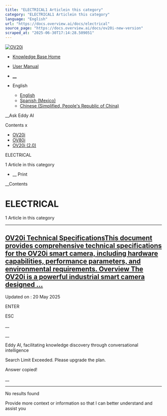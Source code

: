 ```yaml
---
title: "ELECTRICAL1 Articlein this category"
category: "ELECTRICAL1 Articlein this category"
language: "English"
url: "https://docs.overview.ai/docs/electrical"
source_page: "https://docs.overview.ai/docs/ov20i-new-version"
scraped_at: "2025-06-30T17:14:28.509051"
---
```


[ ![OV20i](https://cdn.document360.io/logo/863daf20-40fe-49e9-9c91-e3c6cfba55d1/2e22ebf07a24460d8065cff0cb46d3d4-OverviewLogo.png) ](https://www.overview.ai)

  * [Knowledge Base Home](https://docs.overview.ai)
  * [User Manual](https://docs.overview.ai/docs)



  * [ __](/v1/en)
  * English

    * [ English ](/docs/en/electrical "en")
    * [ Spanish \(Mexico\) ](/docs/es-mx/electrical "es-mx")
    * [ Chinese \(Simplified, People's Republic of China\) ](/docs/zh-cn/electrical "zh-cn")




__Ask Eddy AI

Contents x

  * [ OV20i  ](start-here)
  * [ OV80i  ](start-here-1)
  * [ OV20i \(2.0\)  ](faq)



ELECTRICAL

1 Article  in this category




  *  __ Print




 __Contents

# ELECTRICAL

1 Article  in this category

* * *

## [OV20i Technical SpecificationsThis document provides comprehensive technical specifications for the OV20i smart camera, including hardware capabilities, performance parameters, and environmental requirements. Overview The OV20i is a powerful industrial smart camera designed ...](/docs/ov20i-technical-specifications)

Updated on : 20 May 2025

ENTER

ESC

 __

__

Eddy AI, facilitating knowledge discovery through conversational intelligence

Search Limit Exceeded. Please upgrade the plan.

Answer copied\!

__

__ __

No results found

Provide more context or information so that I can better understand and assist you

